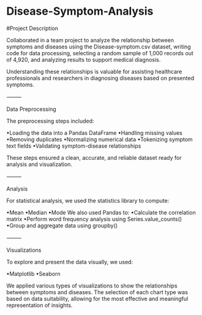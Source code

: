 # Disease-Symptom-Analysis

#Project Description

Collaborated in a team project to analyze the relationship between symptoms and diseases using the Disease-symptom.csv dataset, writing code for data processing, selecting a random sample of 1,000 records out of 4,920, and analyzing results to support medical diagnosis.

Understanding these relationships is valuable for assisting healthcare professionals and researchers in diagnosing diseases based on presented symptoms.

⸻

Data Preprocessing

The preprocessing steps included:

•Loading the data into a Pandas DataFrame
•Handling missing values
•Removing duplicates
•Normalizing numerical data
•Tokenizing symptom text fields
•Validating symptom-disease relationships

These steps ensured a clean, accurate, and reliable dataset ready for analysis and visualization.

⸻

Analysis

For statistical analysis, we used the statistics library to compute:

•Mean
•Median
•Mode
We also used Pandas to:
•Calculate the correlation matrix
•Perform word frequency analysis using Series.value_counts()
•Group and aggregate data using groupby()

⸻

Visualizations

To explore and present the data visually, we used:

•Matplotlib
•Seaborn

We applied various types of visualizations to show the relationships between symptoms and diseases. The selection of each chart type was based on data suitability, allowing for the most effective and meaningful representation of insights.
